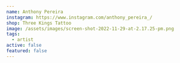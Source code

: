 ```yaml
---
name: Anthony Pereira
instagram: https://www.instagram.com/anthony_pereira_/
shop: Three Kings Tattoo
image: /assets/images/screen-shot-2022-11-29-at-2.17.25-pm.png
tags:
  - artist
active: false
featured: false
---
```

